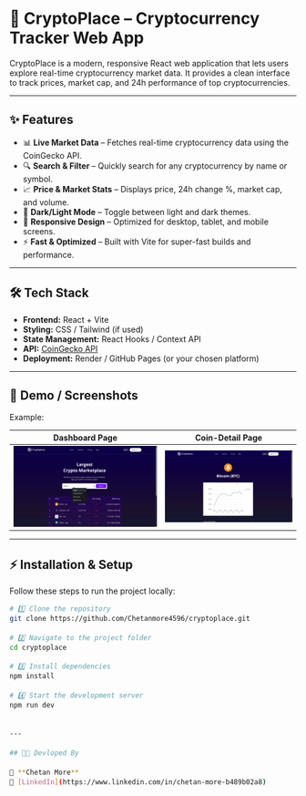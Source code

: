 # 🚀 CryptoPlace – Cryptocurrency Tracker Web App

CryptoPlace is a modern, responsive React web application that lets users explore real-time cryptocurrency market data. It provides a clean interface to track prices, market cap, and 24h performance of top cryptocurrencies.

---

## ✨ Features
- 📊 **Live Market Data** – Fetches real-time cryptocurrency data using the CoinGecko API.
- 🔍 **Search & Filter** – Quickly search for any cryptocurrency by name or symbol.
- 📈 **Price & Market Stats** – Displays price, 24h change %, market cap, and volume.
- 🌙 **Dark/Light Mode** – Toggle between light and dark themes.
- 📱 **Responsive Design** – Optimized for desktop, tablet, and mobile screens.
- ⚡ **Fast & Optimized** – Built with Vite for super-fast builds and performance.

---

## 🛠 Tech Stack
- **Frontend:** React + Vite
- **Styling:** CSS / Tailwind (if used)
- **State Management:** React Hooks / Context API
- **API:** [CoinGecko API](https://www.coingecko.com/en/api)
- **Deployment:** Render / GitHub Pages (or your chosen platform)

---

## 📸 Demo / Screenshots

Example:

| **Dashboard Page** | **Coin-Detail Page** |  
|-------------------|--------------------|  
| ![Dashboard Page](./Scrennshot/Dashboard.png) | ![Coin-Detail page](./Scrennshot/Coin_Detail.png) |  

---

## ⚡ Installation & Setup

Follow these steps to run the project locally:

```bash
# 1️⃣ Clone the repository
git clone https://github.com/Chetanmore4596/cryptoplace.git

# 2️⃣ Navigate to the project folder
cd cryptoplace

# 3️⃣ Install dependencies
npm install

# 4️⃣ Start the development server
npm run dev


---

## 🧑‍💻 Devloped By  

👤 **Chetan More**  
🔗 [LinkedIn](https://www.linkedin.com/in/chetan-more-b489b02a8) 

